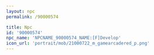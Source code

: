 ```yaml
---
layout: npc
permalink: /90000574

title: Npc
id: '90000574'
npc_name: 'NPCNAME_90000574_NAME:[F]Develop'
icon_url: 'portrait/mob/21000722_m_gamearcadered_p.png'
---
```

